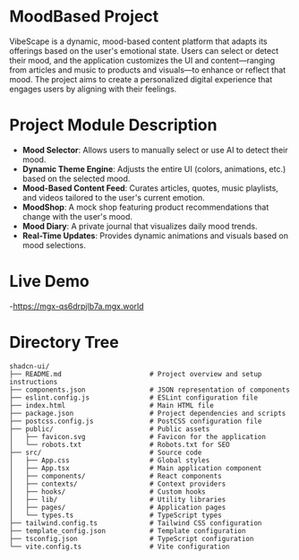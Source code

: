 # MoodBased Project 
VibeScape is a dynamic, mood-based content platform that adapts its offerings based on the user's emotional state. Users can select or detect their mood, and the application customizes the UI and content—ranging from articles and music to products and visuals—to enhance or reflect that mood. The project aims to create a personalized digital experience that engages users by aligning with their feelings.

# Project Module Description
- **Mood Selector**: Allows users to manually select or use AI to detect their mood.
- **Dynamic Theme Engine**: Adjusts the entire UI (colors, animations, etc.) based on the selected mood.
- **Mood-Based Content Feed**: Curates articles, quotes, music playlists, and videos tailored to the user's current emotion.
- **MoodShop**: A mock shop featuring product recommendations that change with the user's mood.
- **Mood Diary**: A private journal that visualizes daily mood trends.
- **Real-Time Updates**: Provides dynamic animations and visuals based on mood selections.

# Live Demo
-https://mgx-qs6drpjlb7a.mgx.world

# Directory Tree
```
shadcn-ui/
├── README.md                      # Project overview and setup instructions
├── components.json                # JSON representation of components
├── eslint.config.js               # ESLint configuration file
├── index.html                     # Main HTML file
├── package.json                   # Project dependencies and scripts
├── postcss.config.js              # PostCSS configuration file
├── public/                        # Public assets
│   ├── favicon.svg                # Favicon for the application
│   └── robots.txt                 # Robots.txt for SEO
├── src/                           # Source code
│   ├── App.css                    # Global styles
│   ├── App.tsx                    # Main application component
│   ├── components/                # React components
│   ├── contexts/                  # Context providers
│   ├── hooks/                     # Custom hooks
│   ├── lib/                       # Utility libraries
│   ├── pages/                     # Application pages
│   └── types.ts                   # TypeScript types
├── tailwind.config.ts             # Tailwind CSS configuration
├── template_config.json           # Template configuration
├── tsconfig.json                  # TypeScript configuration
└── vite.config.ts                 # Vite configuration
```






 
